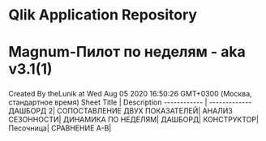 # Qlik Application Repository 
# Magnum-Пилот по неделям - aka v3.1(1)
### 
Created By theLunik at Wed Aug 05 2020 16:50:26 GMT+0300 (Москва, стандартное время)
Sheet Title | Description
------------ | -------------
ДАШБОРД 2|
СОПОСТАВЛЕНИЕ ДВУХ ПОКАЗАТЕЛЕЙ|
АНАЛИЗ СЕЗОННОСТИ|
ДИНАМИКА ПО НЕДЕЛЯМ|
ДАШБОРД|
КОНСТРУКТОР|
Песочница|
СРАВНЕНИЕ A-B|
